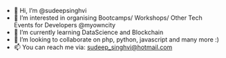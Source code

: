- 👋 Hi, I’m @sudeepsinghvi
- 👀 I’m interested in organising Bootcamps/ Workshops/ Other Tech Events for Developers @myowncity
- 🌱 I’m currently learning DataScience and Blockchain
- 💞️ I’m looking to collaborate on php, python, javascript and many more :)
- 📫 You can reach me via: sudeep_singhvi@hotmail.com

<!---
sudeepsinghvi/sudeepsinghvi is a ✨ special ✨ repository because its `README.md` (this file) appears on your GitHub profile.
You can click the Preview link to take a look at your changes.
--->
